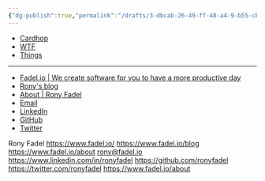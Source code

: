 ```yaml
---
{"dg-publish":true,"permalink":"/drafts/3-dbcab-26-49-ff-48-a4-9-b55-cbeb-868-fc-0-c5-2/","dgHomeLink":true,"dgPassFrontmatter":false}
---
```



- [Cardhop](x-cardhop://show?id=contact:1411610F-92E1-4754-97E8-19B816497570&contact=Rony%20Fadel)
- [WTF](https://davidblue.wtf/drafts/3DBCAB26-49FF-48A4-9B55-CBEB868FC0C5.html)
- [Things](things:///show?id=6G88rAwoFdQufsx3qzdKpy)

---

- [Fadel.io | We create software for you to have a more productive day](https://www.fadel.io/)
- [Rony's blog](https://www.fadel.io/blog)
- [About | Rony Fadel](https://www.fadel.io/about)
- [Email](mailto:rony@fadel.io)
- [LinkedIn](https://www.linkedin.com/in/ronyfadel)
- [GitHub](https://github.com/ronyfadel)
- [Twitter](https://twitter.com/ronyfadel)


Rony Fadel
https://www.fadel.io/
https://www.fadel.io/blog
https://www.fadel.io/about
rony@fadel.io
https://www.linkedin.com/in/ronyfadel
https://github.com/ronyfadel
https://twitter.com/ronyfadel
https://www.fadel.io/about